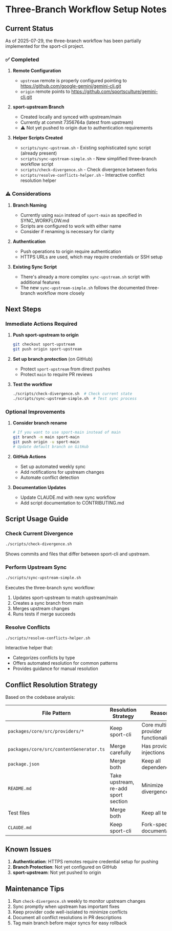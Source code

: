 # Three-Branch Workflow Setup Notes

## Current Status

As of 2025-07-29, the three-branch workflow has been partially implemented for the sport-cli project.

### ✅ Completed

1. **Remote Configuration**
   - `upstream` remote is properly configured pointing to https://github.com/google-gemini/gemini-cli.git
   - `origin` remote points to https://github.com/sportsculture/gemini-cli.git

2. **sport-upstream Branch**
   - Created locally and synced with upstream/main
   - Currently at commit 7356764a (latest from upstream)
   - ⚠️ Not yet pushed to origin due to authentication requirements

3. **Helper Scripts Created**
   - `scripts/sync-upstream.sh` - Existing sophisticated sync script (already present)
   - `scripts/sync-upstream-simple.sh` - New simplified three-branch workflow script
   - `scripts/check-divergence.sh` - Check divergence between forks
   - `scripts/resolve-conflicts-helper.sh` - Interactive conflict resolution helper

### ⚠️ Considerations

1. **Branch Naming**
   - Currently using `main` instead of `sport-main` as specified in SYNC_WORKFLOW.md
   - Scripts are configured to work with either name
   - Consider if renaming is necessary for clarity

2. **Authentication**
   - Push operations to origin require authentication
   - HTTPS URLs are used, which may require credentials or SSH setup

3. **Existing Sync Script**
   - There's already a more complex `sync-upstream.sh` script with additional features
   - The new `sync-upstream-simple.sh` follows the documented three-branch workflow more closely

## Next Steps

### Immediate Actions Required

1. **Push sport-upstream to origin**

   ```bash
   git checkout sport-upstream
   git push origin sport-upstream
   ```

2. **Set up branch protection** (on GitHub)
   - Protect `sport-upstream` from direct pushes
   - Protect `main` to require PR reviews

3. **Test the workflow**
   ```bash
   ./scripts/check-divergence.sh  # Check current state
   ./scripts/sync-upstream-simple.sh  # Test sync process
   ```

### Optional Improvements

1. **Consider branch rename**

   ```bash
   # If you want to use sport-main instead of main
   git branch -m main sport-main
   git push origin -u sport-main
   # Update default branch on GitHub
   ```

2. **GitHub Actions**
   - Set up automated weekly sync
   - Add notifications for upstream changes
   - Automate conflict detection

3. **Documentation Updates**
   - Update CLAUDE.md with new sync workflow
   - Add script documentation to CONTRIBUTING.md

## Script Usage Guide

### Check Current Divergence

```bash
./scripts/check-divergence.sh
```

Shows commits and files that differ between sport-cli and upstream.

### Perform Upstream Sync

```bash
./scripts/sync-upstream-simple.sh
```

Executes the three-branch sync workflow:

1. Updates sport-upstream to match upstream/main
2. Creates a sync branch from main
3. Merges upstream changes
4. Runs tests if merge succeeds

### Resolve Conflicts

```bash
./scripts/resolve-conflicts-helper.sh
```

Interactive helper that:

- Categorizes conflicts by type
- Offers automated resolution for common patterns
- Provides guidance for manual resolution

## Conflict Resolution Strategy

Based on the codebase analysis:

| File Pattern                            | Resolution Strategy                 | Reason                            |
| --------------------------------------- | ----------------------------------- | --------------------------------- |
| `packages/core/src/providers/*`         | Keep sport-cli                      | Core multi-provider functionality |
| `packages/core/src/contentGenerator.ts` | Merge carefully                     | Has provider injections           |
| `package.json`                          | Merge both                          | Keep all dependencies             |
| `README.md`                             | Take upstream, re-add sport section | Minimize divergence               |
| Test files                              | Merge both                          | Keep all tests                    |
| `CLAUDE.md`                             | Keep sport-cli                      | Fork-specific documentation       |

## Known Issues

1. **Authentication**: HTTPS remotes require credential setup for pushing
2. **Branch Protection**: Not yet configured on GitHub
3. **sport-upstream**: Not yet pushed to origin

## Maintenance Tips

1. Run `check-divergence.sh` weekly to monitor upstream changes
2. Sync promptly when upstream has important fixes
3. Keep provider code well-isolated to minimize conflicts
4. Document all conflict resolutions in PR descriptions
5. Tag main branch before major syncs for easy rollback
